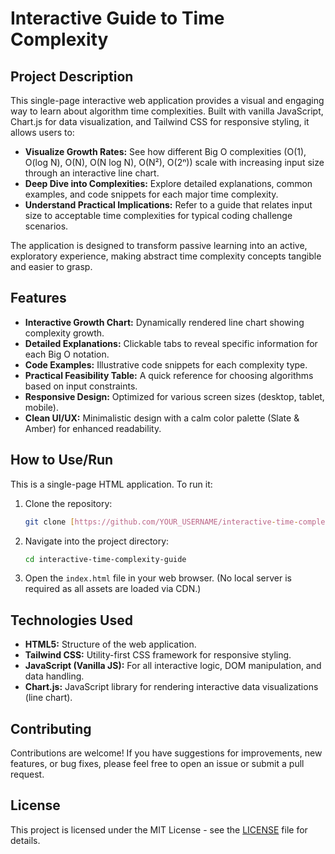 # Interactive Guide to Time Complexity

## Project Description
This single-page interactive web application provides a visual and engaging way to learn about algorithm time complexities. Built with vanilla JavaScript, Chart.js for data visualization, and Tailwind CSS for responsive styling, it allows users to:
* **Visualize Growth Rates:** See how different Big O complexities (O(1), O(log N), O(N), O(N log N), O(N²), O(2ⁿ)) scale with increasing input size through an interactive line chart.
* **Deep Dive into Complexities:** Explore detailed explanations, common examples, and code snippets for each major time complexity.
* **Understand Practical Implications:** Refer to a guide that relates input size to acceptable time complexities for typical coding challenge scenarios.

The application is designed to transform passive learning into an active, exploratory experience, making abstract time complexity concepts tangible and easier to grasp.

## Features
* **Interactive Growth Chart:** Dynamically rendered line chart showing complexity growth.
* **Detailed Explanations:** Clickable tabs to reveal specific information for each Big O notation.
* **Code Examples:** Illustrative code snippets for each complexity type.
* **Practical Feasibility Table:** A quick reference for choosing algorithms based on input constraints.
* **Responsive Design:** Optimized for various screen sizes (desktop, tablet, mobile).
* **Clean UI/UX:** Minimalistic design with a calm color palette (Slate & Amber) for enhanced readability.

## How to Use/Run
This is a single-page HTML application. To run it:
1.  Clone the repository:
    ```bash
    git clone [https://github.com/YOUR_USERNAME/interactive-time-complexity-guide.git](https://github.com/YOUR_USERNAME/interactive-time-complexity-guide.git)
    ```
2.  Navigate into the project directory:
    ```bash
    cd interactive-time-complexity-guide
    ```
3.  Open the `index.html` file in your web browser. (No local server is required as all assets are loaded via CDN.)

## Technologies Used
* **HTML5:** Structure of the web application.
* **Tailwind CSS:** Utility-first CSS framework for responsive styling.
* **JavaScript (Vanilla JS):** For all interactive logic, DOM manipulation, and data handling.
* **Chart.js:** JavaScript library for rendering interactive data visualizations (line chart).

## Contributing
Contributions are welcome! If you have suggestions for improvements, new features, or bug fixes, please feel free to open an issue or submit a pull request.

## License
This project is licensed under the MIT License - see the [LICENSE](LICENSE) file for details.
